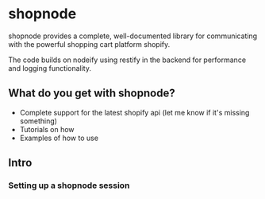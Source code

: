 # shopnode
shopnode provides a complete, well-documented library for communicating with the powerful
shopping cart platform shopify.

The code builds on nodeify using restify in the backend for performance and logging functionality.

## What do you get with shopnode?

* Complete support for the latest shopify api (let me know if it's missing something)
* Tutorials on how
* Examples of how to use

## Intro

### Setting up a shopnode session
